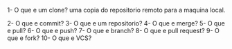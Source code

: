 1- O que e um clone?
uma copia do repositorio remoto para a maquina local.

2- O que e commit?
3- O que e um repositorio?
4- O que e merge?
5- O que e pull?
6- O que e push?
7- O que e branch?
8- O que e pull request?
9- O que e fork?
10- O que e VCS?
